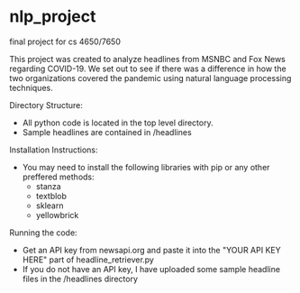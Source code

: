 # nlp_project
final project for cs 4650/7650

This project was created to analyze headlines from MSNBC and Fox News regarding COVID-19. We set out to see if there was a difference in how the two organizations covered the pandemic using natural language processing techniques.

Directory Structure:
- All python code is located in the top level directory.
- Sample headlines are contained in /headlines

Installation Instructions:
- You may need to install the following libraries with pip or any other preffered methods:
  - stanza
  - textblob
  - sklearn
  - yellowbrick
  
 Running the code:
 - Get an API key from newsapi.org and paste it into the "YOUR API KEY HERE" part of headline_retriever.py
 - If you do not have an API key, I have uploaded some sample headline files in the /headlines directory
